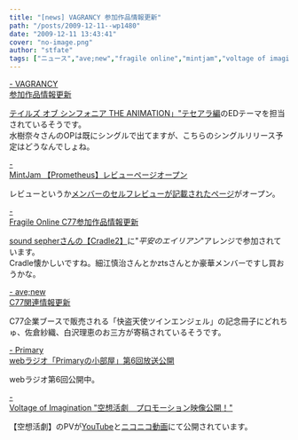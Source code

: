 ```yaml
---
title: "[news] VAGRANCY 参加作品情報更新"
path: "/posts/2009-12-11--wp1480"
date: "2009-12-11 13:43:41"
cover: "no-image.png"
author: "stfate"
tags: ["ニュース","ave;new","fragile online","mintjam","voltage of imagination","yuiko","志方あきこ"]
---
```


<style type="text/css">
<!--
p {white-space: pre-wrap};
-->
</style>

<a  href="http://www.vagrancy.jp/" target="_blank">- VAGRANCY 参加作品情報更新</a>
<div ><a href="http://ova-tos.com/">テイルズ オブ シンフォニア THE ANIMATION」"テセアラ編</a>のEDテーマを担当されているそうです。
<div >水樹奈々さんのOPは既にシングルで出てますが、こちらのシングルリリース予定はどうなんでしょね。</div></div>

<a  href="http://www.mintjam.net/mj/index.html" target="_blank">- MintJam 【Prometheus】レビューページオープン</a>
<div >レビューというか<a href="http://svre.utamap.com/review_2009/20091119_mintjam/mintjam_1.html">メンバーのセルフレビューが記載されたページ</a>がオープン。</div>

<a  href="http://www.shinsekai.co.uk/fragile/" target="_blank">- Fragile Online C77参加作品情報更新</a>
<div ><a href="http://sepher.jp/circle/circle_15.htm">sound sepherさんの【Cradle2】</a>に"<em>平安のエイリアン</em>"アレンジで参加されています。
<div >Cradle懐かしいですね。細江慎治さんとかztsさんとか豪華メンバーですし買おうかな。</div></div>

<a  href="http://www.avenew.jp/" target="_blank">- ave;new C77関連情報更新</a>
<div >C77企業ブースで販売される「快盗天使ツインエンジェル」の記念冊子にどれちゅ、佐倉紗織、白沢理恵のお三方が寄稿されているそうです。</div>

<a  href="http://primary-yuiko.com/" target="_blank">- Primary webラジオ「Primaryの小部屋」第6回放送公開</a>
<div >webラジオ第6回公開中。</div>

<a  href="http://www.voltagenation.com/blog/" target="_blank">- Voltage of Imagination "空想活劇　プロモーション映像公開！"</a>
<div >【空想活劇】のPVが<a href="http://www.youtube.com/watch?v=SdWDm3qE2e8">YouTube</a>と<a href="http://www.nicovideo.jp/watch/sm9051105">ニコニコ動画</a>にて公開されています。</div>